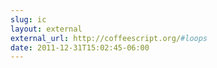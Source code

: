 ```yaml
---
slug: ic
layout: external
external_url: http://coffeescript.org/#loops
date: 2011-12-31T15:02:45-06:00
---
```

